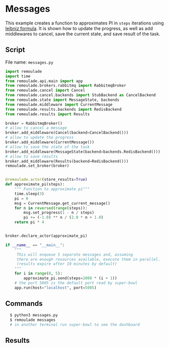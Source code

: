 # Messages <Badge text="example"/>

This example creates a function to approximates PI in ``steps`` iterations using [leibniz formula](https://en.wikipedia.org/wiki/Leibniz_formula_for_%CF%80).
It is shown how to update the progress, as well as add middlewares to cancel, save the current state, and save result of the task.

## Script

File name: ``messages.py``

``` python
import remoulade
import time
from remoulade.api.main import app
from remoulade.brokers.rabbitmq import RabbitmqBroker
from remoulade.cancel import Cancel
from remoulade.cancel.backends import StubBackend as CancelBackend
from remoulade.state import MessageState, backends
from remoulade.middleware import CurrentMessage
from remoulade.results.backends import RedisBackend
from remoulade.results import Results

broker = RabbitmqBroker()
# allow to cancel a message
broker.add_middleware(Cancel(backend=CancelBackend()))
# allow to update the progress
broker.add_middleware(CurrentMessage())
# allow to save the state of the task
broker.add_middleware(MessageState(backend=backends.RedisBackend()))
# allow to save results
broker.add_middleware(Results(backend=RedisBackend()))
remoulade.set_broker(broker)


@remoulade.actor(store_results=True)
def approximate_pi(steps):
    """ Function to approximate pi"""
    time.sleep(3)
    pi = 0
    msg = CurrentMessage.get_current_message()
    for n in reversed(range(steps)):
        msg.set_progress(1 - n / steps)
        pi += (-1.0) ** n / (2.0 * n + 1.0)
    return pi * 4


broker.declare_actor(approximate_pi)

if __name__ == "__main__":
    """
     This will enqueue 5 separate messages and, assuming
     there are enough resources available, execute them in parallel.
     (results expire after 10 minutes by default)
    """
    for i in range(0, 5):
        approximate_pi.send(steps=2000 * (i + 1))
    # the port 5005 is the default port read by super-bowl
    app.run(host="localhost", port=5005)
```

## Commands

``` sh
  $ python3 messages.py
  $ remoulade messages
  # in another terminal run super-bowl to see the dashboard
```

## Results

<CImage src="example_message.png" caption="Results example tab /messages" zoom="true"></CImage>
